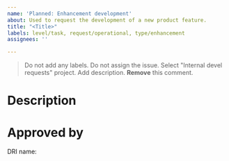 ```yaml
---
name: 'Planned: Enhancement development'
about: Used to request the development of a new product feature.
title: "<Title>"
labels: level/task, request/operational, type/enhancement
assignees: ''

---
```


> Do not add any labels.
> Do not assign the issue.
> Select "Internal devel requests" project.
> Add description.
> **Remove** this comment.

# Description

<!-- Add here a basic explanation of what the development request is -->

# Approved by

DRI name:
